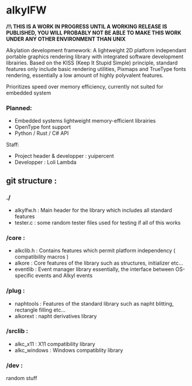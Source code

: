 # alkylFW
**/!\ THIS IS A WORK IN PROGRESS
UNTIL A WORKING RELEASE IS PUBLISHED, YOU WILL PROBABLY NOT BE ABLE TO MAKE THIS WORK UNDER ANY OTHER ENVIRONMENT THAN UNIX**

Alkylation development framework:
A lightweight 2D platform independant portable graphics rendering library with integrated software development librairies.
Based on the KISS (Keep It Stupid Simple) principle, standard features only include basic rendering utilities, Pixmaps and TrueType fonts rendering, essentially a low amount of highly polyvalent features.

Prioritizes speed over memory efficiency, currently not suited for embedded system

### Planned:
* Embedded systems lightweight memory-efficient librairies
* OpenType font support
* Python / Rust / C# API

Staff:
* Project header & developper : yuipercent
* Developper : Loli Lambda

## git structure :
### ./
* alkylfw.h : Main header for the library which includes all standard features
* tester.c  : some random tester files used for testing if all of this works

### /core :
* alkclib.h : Contains features which permit platform independency ( compatibility macros )
* alkore    : Core features of the library such as structures, initializer etc...
* eventlib  : Event manager library essentially, the interface between OS-specific events and Alkyl events

### /plug :
* naphtools : Features of the standard library such as napht blitting, rectangle filling etc...
* alkorext  : napht derivatives library

### /srclib :
* alkc_x11  : X11 compatibility library
* alkc_windows : Windows compatiblity library

### /dev :
random stuff
